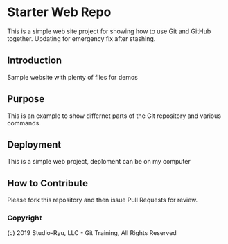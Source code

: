 # Starter Web Repo
This is a simple web site project for showing how to use Git and GitHub together. Updating for emergency fix after stashing.

## Introduction
Sample website with plenty of files for demos

## Purpose
This is an example to show differnet parts of the Git repository and various commands.

## Deployment
This is a simple web project, deploment can be on my computer

## How to Contribute
Please fork this repository and then issue Pull Requests for review.

### Copyright
(c) 2019 Studio-Ryu, LLC - Git Training, All Rights Reserved


